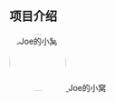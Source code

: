 ## 项目介绍
<p>
  <a href="http://hsjhome.top">
    <img src="http://101.34.207.12:1314/avatar/myAvatar.jpg" alt="Joe的小窝" style="border-radius: 50%;width:100px">
  </a>
  <span>Joe的小窝</span>
</p>
